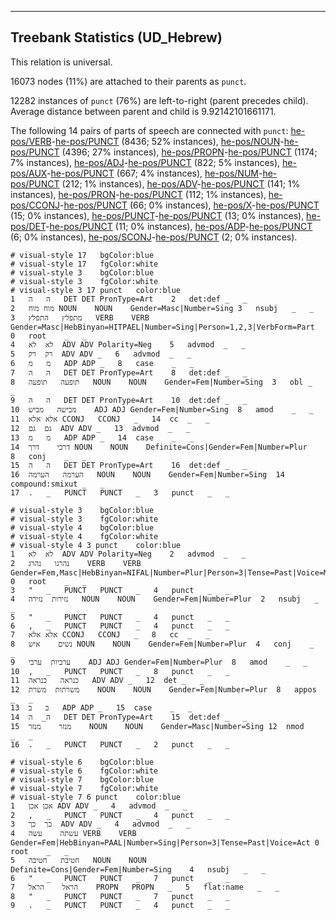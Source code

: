 

--------------------------------------------------------------------------------

## Treebank Statistics (UD_Hebrew)

This relation is universal.

16073 nodes (11%) are attached to their parents as `punct`.

12282 instances of `punct` (76%) are left-to-right (parent precedes child).
Average distance between parent and child is 9.92142101661171.

The following 14 pairs of parts of speech are connected with `punct`: [he-pos/VERB]()-[he-pos/PUNCT]() (8436; 52% instances), [he-pos/NOUN]()-[he-pos/PUNCT]() (4396; 27% instances), [he-pos/PROPN]()-[he-pos/PUNCT]() (1174; 7% instances), [he-pos/ADJ]()-[he-pos/PUNCT]() (822; 5% instances), [he-pos/AUX]()-[he-pos/PUNCT]() (667; 4% instances), [he-pos/NUM]()-[he-pos/PUNCT]() (212; 1% instances), [he-pos/ADV]()-[he-pos/PUNCT]() (141; 1% instances), [he-pos/PRON]()-[he-pos/PUNCT]() (112; 1% instances), [he-pos/CCONJ]()-[he-pos/PUNCT]() (66; 0% instances), [he-pos/X]()-[he-pos/PUNCT]() (15; 0% instances), [he-pos/PUNCT]()-[he-pos/PUNCT]() (13; 0% instances), [he-pos/DET]()-[he-pos/PUNCT]() (11; 0% instances), [he-pos/ADP]()-[he-pos/PUNCT]() (6; 0% instances), [he-pos/SCONJ]()-[he-pos/PUNCT]() (2; 0% instances).


~~~ conllu
# visual-style 17	bgColor:blue
# visual-style 17	fgColor:white
# visual-style 3	bgColor:blue
# visual-style 3	fgColor:white
# visual-style 3 17 punct	color:blue
1	ה	ה	DET	DET	PronType=Art	2	det:def	_	_
2	מוח	מוח	NOUN	NOUN	Gender=Masc|Number=Sing	3	nsubj	_	_
3	מתפלץ	התפלץ	VERB	VERB	Gender=Masc|HebBinyan=HITPAEL|Number=Sing|Person=1,2,3|VerbForm=Part	0	root	_	_
4	לא	לא	ADV	ADV	Polarity=Neg	5	advmod	_	_
5	רק	רק	ADV	ADV	_	6	advmod	_	_
6	מ	מ	ADP	ADP	_	8	case	_	_
7	ה	ה	DET	DET	PronType=Art	8	det:def	_	_
8	תופעה	תופעה	NOUN	NOUN	Gender=Fem|Number=Sing	3	obl	_	_
9	ה	ה	DET	DET	PronType=Art	10	det:def	_	_
10	מבישה	מביש	ADJ	ADJ	Gender=Fem|Number=Sing	8	amod	_	_
11	אלא	אלא	CCONJ	CCONJ	_	14	cc	_	_
12	גם	גם	ADV	ADV	_	13	advmod	_	_
13	מ	מ	ADP	ADP	_	14	case	_	_
14	דרכי	דרך	NOUN	NOUN	Definite=Cons|Gender=Fem|Number=Plur	8	conj	_	_
15	ה	ה	DET	DET	PronType=Art	16	det:def	_	_
16	הערמה	הערמה	NOUN	NOUN	Gender=Fem|Number=Sing	14	compound:smixut	_	_
17	.	_	PUNCT	PUNCT	_	3	punct	_	_

~~~


~~~ conllu
# visual-style 3	bgColor:blue
# visual-style 3	fgColor:white
# visual-style 4	bgColor:blue
# visual-style 4	fgColor:white
# visual-style 4 3 punct	color:blue
1	לא	לא	ADV	ADV	Polarity=Neg	2	advmod	_	_
2	נהרגו	נהרג	VERB	VERB	Gender=Fem,Masc|HebBinyan=NIFAL|Number=Plur|Person=3|Tense=Past|Voice=Mid	0	root	_	_
3	"	_	PUNCT	PUNCT	_	4	punct	_	_
4	נזירות	נזירה	NOUN	NOUN	Gender=Fem|Number=Plur	2	nsubj	_	_
5	"	_	PUNCT	PUNCT	_	4	punct	_	_
6	,	_	PUNCT	PUNCT	_	4	punct	_	_
7	אלא	אלא	CCONJ	CCONJ	_	8	cc	_	_
8	נשים	איש	NOUN	NOUN	Gender=Fem|Number=Plur	4	conj	_	_
9	ערביות	ערבי	ADJ	ADJ	Gender=Fem|Number=Plur	8	amod	_	_
10	,	_	PUNCT	PUNCT	_	8	punct	_	_
11	כנראה	כנראה	ADV	ADV	_	12	det	_	_
12	משרתות	משרת	NOUN	NOUN	Gender=Fem|Number=Plur	8	appos	_	_
13	ב	ב	ADP	ADP	_	15	case	_	_
14	ה_	ה	DET	DET	PronType=Art	15	det:def	_	_
15	מנזר	מנזר	NOUN	NOUN	Gender=Masc|Number=Sing	12	nmod	_	_
16	.	_	PUNCT	PUNCT	_	2	punct	_	_

~~~


~~~ conllu
# visual-style 6	bgColor:blue
# visual-style 6	fgColor:white
# visual-style 7	bgColor:blue
# visual-style 7	fgColor:white
# visual-style 7 6 punct	color:blue
1	אכן	אכן	ADV	ADV	_	4	advmod	_	_
2	,	_	PUNCT	PUNCT	_	4	punct	_	_
3	כך	כך	ADV	ADV	_	4	advmod	_	_
4	עשתה	עשה	VERB	VERB	Gender=Fem|HebBinyan=PAAL|Number=Sing|Person=3|Tense=Past|Voice=Act	0	root	_	_
5	חטיבת	חטיבה	NOUN	NOUN	Definite=Cons|Gender=Fem|Number=Sing	4	nsubj	_	_
6	"	_	PUNCT	PUNCT	_	7	punct	_	_
7	הראל	הראל	PROPN	PROPN	_	5	flat:name	_	_
8	"	_	PUNCT	PUNCT	_	7	punct	_	_
9	.	_	PUNCT	PUNCT	_	4	punct	_	_

~~~


